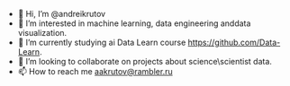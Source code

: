 - 👋 Hi, I’m @andreikrutov
- 👀 I’m interested in machine learning, data engineering anddata visualization.
- 🌱 I’m currently studying ai Data Learn course https://github.com/Data-Learn.
- 💞️ I’m looking to collaborate on projects about science\scientist data. 
- 📫 How to reach me aakrutov@rambler.ru

<!---
andreikrutov/andreikrutov is a ✨ special ✨ repository because its `README.md` (this file) appears on your GitHub profile.
You can click the Preview link to take a look at your changes.
--->
